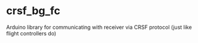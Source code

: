 # crsf_bg_fc
Arduino library for communicating with receiver via CRSF protocol (just like flight controllers do)
